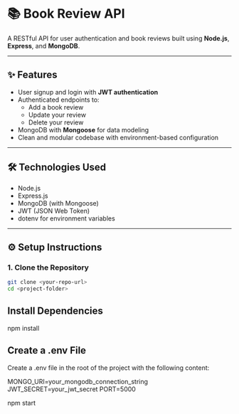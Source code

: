 # 📚 Book Review API

A RESTful API for user authentication and book reviews built using **Node.js**, **Express**, and **MongoDB**.

---

## ✨ Features

- User signup and login with **JWT authentication**
- Authenticated endpoints to:
  - Add a book review
  - Update your review
  - Delete your review
- MongoDB with **Mongoose** for data modeling
- Clean and modular codebase with environment-based configuration

---

## 🛠️ Technologies Used

- Node.js
- Express.js
- MongoDB (with Mongoose)
- JWT (JSON Web Token)
- dotenv for environment variables

---

## ⚙️ Setup Instructions

### 1. Clone the Repository

```bash
git clone <your-repo-url>
cd <project-folder>
```
## Install Dependencies

npm install

## Create a .env File
Create a .env file in the root of the project with the following content:

MONGO_URI=your_mongodb_connection_string
JWT_SECRET=your_jwt_secret
PORT=5000

npm start
